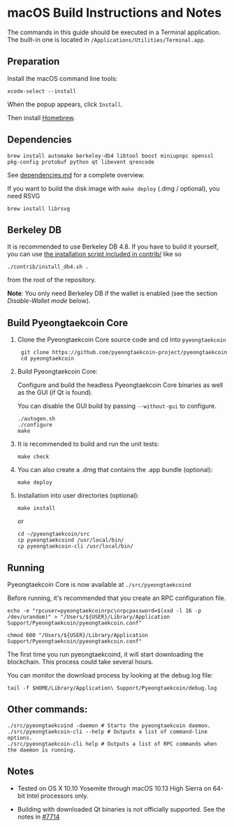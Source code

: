 macOS Build Instructions and Notes
====================================
The commands in this guide should be executed in a Terminal application.
The built-in one is located in `/Applications/Utilities/Terminal.app`.

Preparation
-----------
Install the macOS command line tools:

`xcode-select --install`

When the popup appears, click `Install`.

Then install [Homebrew](https://brew.sh).

Dependencies
----------------------

    brew install automake berkeley-db4 libtool boost miniupnpc openssl pkg-config protobuf python qt libevent qrencode

See [dependencies.md](dependencies.md) for a complete overview.

If you want to build the disk image with `make deploy` (.dmg / optional), you need RSVG

    brew install librsvg

Berkeley DB
-----------
It is recommended to use Berkeley DB 4.8. If you have to build it yourself,
you can use [the installation script included in contrib/](/contrib/install_db4.sh)
like so

```shell
./contrib/install_db4.sh .
```

from the root of the repository.

**Note**: You only need Berkeley DB if the wallet is enabled (see the section *Disable-Wallet mode* below).

Build Pyeongtaekcoin Core
------------------------

1. Clone the Pyeongtaekcoin Core source code and cd into `pyeongtaekcoin`

        git clone https://github.com/pyeongtaekcoin-project/pyeongtaekcoin
        cd pyeongtaekcoin

2.  Build Pyeongtaekcoin Core:

    Configure and build the headless Pyeongtaekcoin Core binaries as well as the GUI (if Qt is found).

    You can disable the GUI build by passing `--without-gui` to configure.

        ./autogen.sh
        ./configure
        make

3.  It is recommended to build and run the unit tests:

        make check

4.  You can also create a .dmg that contains the .app bundle (optional):

        make deploy

5.  Installation into user directories (optional):

        make install

    or

        cd ~/pyeongtaekcoin/src
        cp pyeongtaekcoind /usr/local/bin/
        cp pyeongtaekcoin-cli /usr/local/bin/

Running
-------

Pyeongtaekcoin Core is now available at `./src/pyeongtaekcoind`

Before running, it's recommended that you create an RPC configuration file.

    echo -e "rpcuser=pyeongtaekcoinrpc\nrpcpassword=$(xxd -l 16 -p /dev/urandom)" > "/Users/${USER}/Library/Application Support/Pyeongtaekcoin/pyeongtaekcoin.conf"

    chmod 600 "/Users/${USER}/Library/Application Support/Pyeongtaekcoin/pyeongtaekcoin.conf"

The first time you run pyeongtaekcoind, it will start downloading the blockchain. This process could take several hours.

You can monitor the download process by looking at the debug.log file:

    tail -f $HOME/Library/Application\ Support/Pyeongtaekcoin/debug.log

Other commands:
-------

    ./src/pyeongtaekcoind -daemon # Starts the pyeongtaekcoin daemon.
    ./src/pyeongtaekcoin-cli --help # Outputs a list of command-line options.
    ./src/pyeongtaekcoin-cli help # Outputs a list of RPC commands when the daemon is running.

Notes
-----

* Tested on OS X 10.10 Yosemite through macOS 10.13 High Sierra on 64-bit Intel processors only.

* Building with downloaded Qt binaries is not officially supported. See the notes in [#7714](https://github.com/bitcoin/bitcoin/issues/7714)
